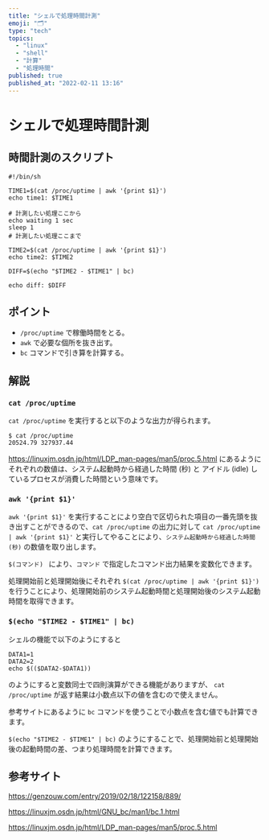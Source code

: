 ```yaml
---
title: "シェルで処理時間計測"
emoji: "🗂"
type: "tech"
topics:
  - "linux"
  - "shell"
  - "計算"
  - "処理時間"
published: true
published_at: "2022-02-11 13:16"
---
```


# シェルで処理時間計測

## 時間計測のスクリプト

```
#!/bin/sh

TIME1=$(cat /proc/uptime | awk '{print $1}')
echo time1: $TIME1

# 計測したい処理ここから
echo waiting 1 sec
sleep 1
# 計測したい処理ここまで

TIME2=$(cat /proc/uptime | awk '{print $1}')
echo time2: $TIME2

DIFF=$(echo "$TIME2 - $TIME1" | bc)

echo diff: $DIFF
```

## ポイント

* `/proc/uptime` で稼働時間をとる。
* `awk` で必要な個所を抜き出す。
* `bc` コマンドで引き算を計算する。

## 解説

### `cat /proc/uptime`

`cat /proc/uptime` を実行すると以下のような出力が得られます。

```
$ cat /proc/uptime
20524.79 327937.44
```

https://linuxjm.osdn.jp/html/LDP_man-pages/man5/proc.5.html にあるように
それぞれの数値は、システム起動時から経過した時間 (秒) と アイドル (idle) しているプロセスが消費した時間という意味です。

### `awk '{print $1}'`

`awk '{print $1}'` を実行することにより空白で区切られた項目の一番先頭を抜き出すことができるので、`cat /proc/uptime` の出力に対して `cat /proc/uptime | awk '{print $1}'` と実行してやることにより、`システム起動時から経過した時間 (秒)` の数値を取り出します。

`$(コマンド) ` により、`コマンド` で指定したコマンド出力結果を変数化できます。

処理開始前と処理開始後にそれぞれ `$(cat /proc/uptime | awk '{print $1}')` を行うことにより、処理開始前のシステム起動時間と処理開始後のシステム起動時間を取得できます。

### `$(echo "$TIME2 - $TIME1" | bc)`

シェルの機能で以下のようにすると

```
DATA1=1
DATA2=2
echo $(($DATA2-$DATA1))
```

のようにすると変数同士で四則演算ができる機能がありますが、
`cat /proc/uptime` が返す結果は小数点以下の値を含むので使えません。

参考サイトにあるように `bc` コマンドを使うことで小数点を含む値でも計算できます。

`$(echo "$TIME2 - $TIME1" | bc)` のようにすることで、処理開始前と処理開始後の起動時間の差、つまり処理時間を計算できます。

## 参考サイト

https://genzouw.com/entry/2019/02/18/122158/889/


https://linuxjm.osdn.jp/html/GNU_bc/man1/bc.1.html

https://linuxjm.osdn.jp/html/LDP_man-pages/man5/proc.5.html